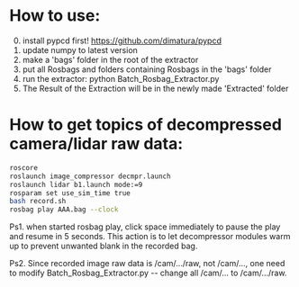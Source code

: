 # How to use:
0. install pypcd first! https://github.com/dimatura/pypcd
1. update numpy to latest version
2. make a 'bags' folder in the root of the extractor
3. put all Rosbags and folders containing Rosbags in the 'bags' folder
4. run the extractor: python Batch_Rosbag_Extractor.py
5. The Result of the Extraction will be in the newly made 'Extracted' folder

# How to get topics of decompressed camera/lidar raw data:
```sh
roscore
roslaunch image_compressor decmpr.launch
roslaunch lidar b1.launch mode:=9
rosparam set use_sim_time true
bash record.sh
rosbag play AAA.bag --clock
```
Ps1. when started rosbag play, click space immediately to pause the play and resume in 5 seconds. This action is to let decompressor modules warm up to prevent unwanted blank in the recorded bag.

Ps2. Since recorded image raw data is /cam/.../raw, not /cam/..., one need to modify Batch_Rosbag_Extractor.py -- change all /cam/... to /cam/.../raw.
